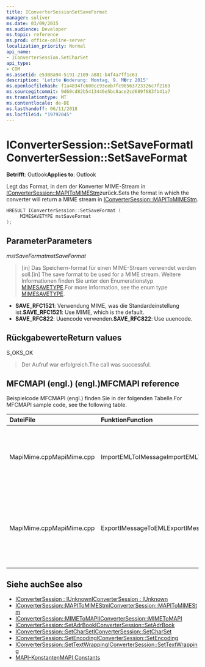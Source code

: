 ```yaml
---
title: IConverterSessionSetSaveFormat
manager: soliver
ms.date: 03/09/2015
ms.audience: Developer
ms.topic: reference
ms.prod: office-online-server
localization_priority: Normal
api_name:
- IConverterSession.SetCharSet
api_type:
- COM
ms.assetid: e5308a94-5191-2109-a881-b4f4a7ff1c61
description: 'Letzte �nderung: Montag, 9. M�rz 2015'
ms.openlocfilehash: f1a4834fc600cc93eeb7fc96563723326c7f2169
ms.sourcegitcommit: 9d60cd82b5413446e5bc8ace2cd689f683fb41a7
ms.translationtype: MT
ms.contentlocale: de-DE
ms.lasthandoff: 06/11/2018
ms.locfileid: "19792045"
---
```

# <a name="iconvertersessionsetsaveformat"></a><span data-ttu-id="09bf8-103">IConverterSession::SetSaveFormat</span><span class="sxs-lookup"><span data-stu-id="09bf8-103">IConverterSession::SetSaveFormat</span></span>

<span data-ttu-id="09bf8-104">**Betrifft**: Outlook</span><span class="sxs-lookup"><span data-stu-id="09bf8-104">**Applies to**: Outlook</span></span> 
  
<span data-ttu-id="09bf8-105">Legt das Format, in dem der Konverter MIME-Stream in [IConverterSession::MAPIToMIMEStm](iconvertersession-mapitomimestm.md)zurück.</span><span class="sxs-lookup"><span data-stu-id="09bf8-105">Sets the format in which the converter will return a MIME stream in [IConverterSession::MAPIToMIMEStm](iconvertersession-mapitomimestm.md).</span></span>
  
```cpp
HRESULT IConverterSession::SetSaveFormat ( 
     MIMESAVETYPE mstSaveFormat 
);
```

## <a name="parameters"></a><span data-ttu-id="09bf8-106">Parameter</span><span class="sxs-lookup"><span data-stu-id="09bf8-106">Parameters</span></span>

<span data-ttu-id="09bf8-107">_mstSaveFormat_</span><span class="sxs-lookup"><span data-stu-id="09bf8-107">_mstSaveFormat_</span></span>
  
> <span data-ttu-id="09bf8-108">[in] Das Speichern-format für einen MIME-Stream verwendet werden soll.</span><span class="sxs-lookup"><span data-stu-id="09bf8-108">[in] The save format to be used for a MIME stream.</span></span> <span data-ttu-id="09bf8-109">Weitere Informationen finden Sie unter den Enumerationstyp [MIMESAVETYPE](http://msdn.microsoft.com/en-us/library/ms715128%28VS.85%29.aspx).</span><span class="sxs-lookup"><span data-stu-id="09bf8-109">For more information, see the enum type [MIMESAVETYPE](http://msdn.microsoft.com/en-us/library/ms715128%28VS.85%29.aspx).</span></span>
    
  - <span data-ttu-id="09bf8-110">**SAVE_RFC1521**: Verwendung MIME, was die Standardeinstellung ist.</span><span class="sxs-lookup"><span data-stu-id="09bf8-110">**SAVE_RFC1521**: Use MIME, which is the default.</span></span>      
  - <span data-ttu-id="09bf8-111">**SAVE_RFC822**: Uuencode verwenden.</span><span class="sxs-lookup"><span data-stu-id="09bf8-111">**SAVE_RFC822**: Use uuencode.</span></span>
    
## <a name="return-values"></a><span data-ttu-id="09bf8-112">Rückgabewerte</span><span class="sxs-lookup"><span data-stu-id="09bf8-112">Return values</span></span>

<span data-ttu-id="09bf8-113">S_OK</span><span class="sxs-lookup"><span data-stu-id="09bf8-113">S_OK</span></span>
  
> <span data-ttu-id="09bf8-114">Der Aufruf war erfolgreich.</span><span class="sxs-lookup"><span data-stu-id="09bf8-114">The call was successful.</span></span>
    
## <a name="mfcmapi-reference"></a><span data-ttu-id="09bf8-115">MFCMAPI (engl.) (engl.)</span><span class="sxs-lookup"><span data-stu-id="09bf8-115">MFCMAPI reference</span></span>

<span data-ttu-id="09bf8-116">Beispielcode MFCMAPI (engl.) finden Sie in der folgenden Tabelle.</span><span class="sxs-lookup"><span data-stu-id="09bf8-116">For MFCMAPI sample code, see the following table.</span></span>
  
|<span data-ttu-id="09bf8-117">**Datei**</span><span class="sxs-lookup"><span data-stu-id="09bf8-117">**File**</span></span>|<span data-ttu-id="09bf8-118">**Funktion**</span><span class="sxs-lookup"><span data-stu-id="09bf8-118">**Function**</span></span>|<span data-ttu-id="09bf8-119">**Comment**</span><span class="sxs-lookup"><span data-stu-id="09bf8-119">**Comment**</span></span>|
|:-----|:-----|:-----|
|<span data-ttu-id="09bf8-120">MapiMime.cpp</span><span class="sxs-lookup"><span data-stu-id="09bf8-120">MapiMime.cpp</span></span>  <br/> |<span data-ttu-id="09bf8-121">ImportEMLToIMessage</span><span class="sxs-lookup"><span data-stu-id="09bf8-121">ImportEMLToIMessage</span></span>  <br/> |<span data-ttu-id="09bf8-122">MFCMAPI (engl.) wandelt MimeToMAPI eine EML-Datei an einen MAPI-Nachricht.</span><span class="sxs-lookup"><span data-stu-id="09bf8-122">MFCMAPI uses MimeToMAPI to convert an EML file to a MAPI message.</span></span>  <br/> |
|<span data-ttu-id="09bf8-123">MapiMime.cpp</span><span class="sxs-lookup"><span data-stu-id="09bf8-123">MapiMime.cpp</span></span>  <br/> |<span data-ttu-id="09bf8-124">ExportIMessageToEML</span><span class="sxs-lookup"><span data-stu-id="09bf8-124">ExportIMessageToEML</span></span>  <br/> |<span data-ttu-id="09bf8-125">MFCMAPI (engl.) wird MAPIToMIMEStm verwendet, um eine MAPI-Nachricht in einer EML-Datei zu konvertieren.</span><span class="sxs-lookup"><span data-stu-id="09bf8-125">MFCMAPI uses MAPIToMIMEStm to convert a MAPI message to an EML file.</span></span>  <br/> |
   
## <a name="see-also"></a><span data-ttu-id="09bf8-126">Siehe auch</span><span class="sxs-lookup"><span data-stu-id="09bf8-126">See also</span></span>

- [<span data-ttu-id="09bf8-127">IConverterSession : IUnknown</span><span class="sxs-lookup"><span data-stu-id="09bf8-127">IConverterSession : IUnknown</span></span>](iconvertersessioniunknown.md)
- [<span data-ttu-id="09bf8-128">IConverterSession::MAPIToMIMEStm</span><span class="sxs-lookup"><span data-stu-id="09bf8-128">IConverterSession::MAPIToMIMEStm</span></span>](iconvertersession-mapitomimestm.md)
- [<span data-ttu-id="09bf8-129">IConverterSession::MIMEToMAPI</span><span class="sxs-lookup"><span data-stu-id="09bf8-129">IConverterSession::MIMEToMAPI</span></span>](iconvertersession-mimetomapi.md)
- [<span data-ttu-id="09bf8-130">IConverterSession::SetAdrBook</span><span class="sxs-lookup"><span data-stu-id="09bf8-130">IConverterSession::SetAdrBook</span></span>](iconvertersession-setadrbook.md)
- [<span data-ttu-id="09bf8-131">IConverterSession::SetCharSet</span><span class="sxs-lookup"><span data-stu-id="09bf8-131">IConverterSession::SetCharSet</span></span>](iconvertersession-setcharset.md)
- [<span data-ttu-id="09bf8-132">IConverterSession::SetEncoding</span><span class="sxs-lookup"><span data-stu-id="09bf8-132">IConverterSession::SetEncoding</span></span>](iconvertersession-setencoding.md)
- [<span data-ttu-id="09bf8-133">IConverterSession::SetTextWrapping</span><span class="sxs-lookup"><span data-stu-id="09bf8-133">IConverterSession::SetTextWrapping</span></span>](iconvertersession-settextwrapping.md)
- [<span data-ttu-id="09bf8-134">MAPI-Konstanten</span><span class="sxs-lookup"><span data-stu-id="09bf8-134">MAPI Constants</span></span>](mapi-constants.md)

